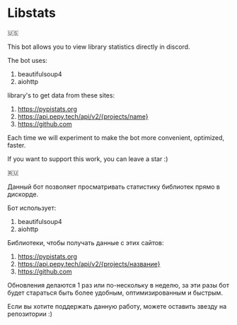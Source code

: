 # Libstats

🇺🇸

This bot allows you to view library statistics directly in discord.

The bot uses:
1. beautifulsoup4
2. aiohttp

library's to get data from these sites:
1. https://pypistats.org
2. https://api.pepy.tech/api/v2/{projects/name}
3. https://github.com

Each time we will experiment to make the bot more convenient, optimized, faster.  

If you want to support this work, you can leave a star :)

🇷🇺

Данный бот позволяет просматривать статистику библиотек прямо в дискорде.

Бот использует:
1. beautifulsoup4
2. aiohttp

Библиотеки, чтобы получать данные с этих сайтов:
1. https://pypistats.org
2. https://api.pepy.tech/api/v2/{projects/название}
3. https://github.com

Обновления делаются 1 раз или по-нескольку в неделю, за эти разы бот будет стараться быть более удобным, оптимизированным и быстрым.

Если вы хотите поддержать данную работу, можете оставить звезду на репозитории :)
